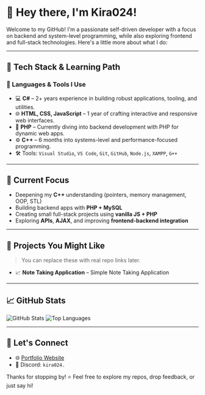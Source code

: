 # 👋 Hey there, I'm Kira024!

Welcome to my GitHub! I'm a passionate self-driven developer with a focus on backend and system-level programming, while also exploring frontend and full-stack technologies. Here's a little more about what I do:

---

## 🧠 Tech Stack & Learning Path

### 🔹 Languages & Tools I Use
- 💻 **C#** – 2+ years experience in building robust applications, tooling, and utilities.
- 🌐 **HTML, CSS, JavaScript** – 1 year of crafting interactive and responsive web interfaces.
- 🐘 **PHP** – Currently diving into backend development with PHP for dynamic web apps.
- ⚙️ **C++** – 6 months into systems-level and performance-focused programming.
- 🛠️ Tools: `Visual Studio`, `VS Code`, `Git`, `GitHub`, `Node.js`, `XAMPP`, `G++`

---

## 🚀 Current Focus

- Deepening my **C++** understanding (pointers, memory management, OOP, STL)
- Building backend apps with **PHP + MySQL**
- Creating small full-stack projects using **vanilla JS + PHP**
- Exploring **APIs**, **AJAX**, and improving **frontend-backend integration**

---

## 📂 Projects You Might Like

> You can replace these with real repo links later.

- 📈 **Note Taking Application** – Simple Note Taking Application

---

## 📈 GitHub Stats

![GitHub Stats]([[https://github-readme-stats.vercel.app/api?username=yourusername&show_icons=true&theme=tokyonight](https://github-readme-stats.vercel.app/api?username=kira24x&show_icons=true&theme=tokyonight)])
![Top Languages](https://github-readme-stats.vercel.app/api/top-langs/?username=kira24x&layout=compact&theme=tokyonight)

---

## 🧭 Let's Connect

- 🌐 [Portfolio Website](https://kira024.ct.ws) 
- 💬 Discord: `kira024.`

Thanks for stopping by! ⭐ Feel free to explore my repos, drop feedback, or just say hi!
